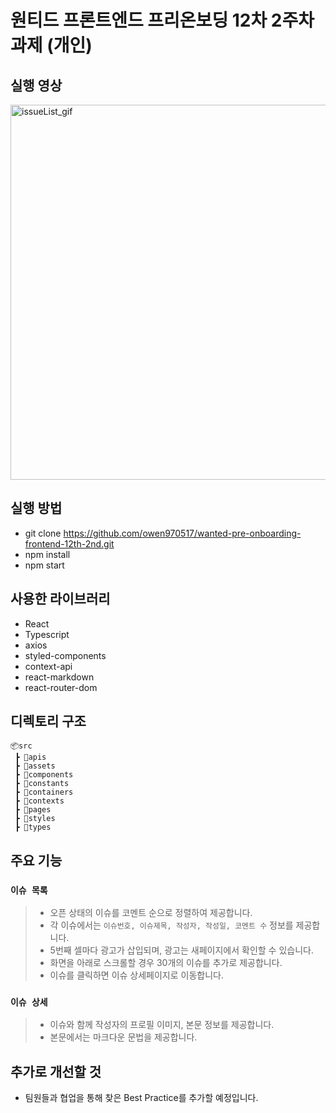 # 원티드 프론트엔드 프리온보딩 12차 2주차 과제 (개인)

## 실행 영상 
 <img width="600" height='600' alt="issueList_gif" src="https://github.com/owen970517/wanted-pre-onboarding-frontend-12th-2nd/assets/75247323/06108ad0-4d21-4270-88eb-8e268af9dadb" />

## 실행 방법
- git clone https://github.com/owen970517/wanted-pre-onboarding-frontend-12th-2nd.git
- npm install
- npm start

## 사용한 라이브러리
- React
- Typescript
- axios
- styled-components
- context-api
- react-markdown
- react-router-dom

## 디렉토리 구조
```
📦src
 ┣ 📂apis
 ┣ 📂assets
 ┣ 📂components
 ┣ 📂constants
 ┣ 📂containers
 ┣ 📂contexts
 ┣ 📂pages
 ┣ 📂styles
 ┣ 📂types
 ```


## 주요 기능

### `이슈 목록`
> - 오픈 상태의 이슈를 코멘트 순으로 정렬하여 제공합니다.
> - 각 이슈에서는 `이슈번호, 이슈제목, 작성자, 작성일, 코멘트 수` 정보를 제공합니다.
> - 5번째 셀마다 광고가 삽입되며, 광고는 새페이지에서 확인할 수 있습니다.
> - 화면을 아래로 스크롤할 경우 30개의 이슈를 추가로 제공합니다.
> - 이슈를 클릭하면 이슈 상세페이지로 이동합니다.

### `이슈 상세`
> - 이슈와 함께 작성자의 프로필 이미지, 본문 정보를 제공합니다.
> - 본문에서는 마크다운 문법을 제공합니다.


## 추가로 개선할 것 
- 팀원들과 협업을 통해 찾은 Best Practice를 추가할 예정입니다.
